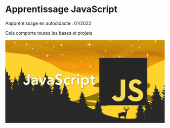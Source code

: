 # Apprentissage JavaScript

Aapprentissage en autodidacte : 01/2022

Cela comporte toutes les bases et projets

![Texte alternatif](js.png)
